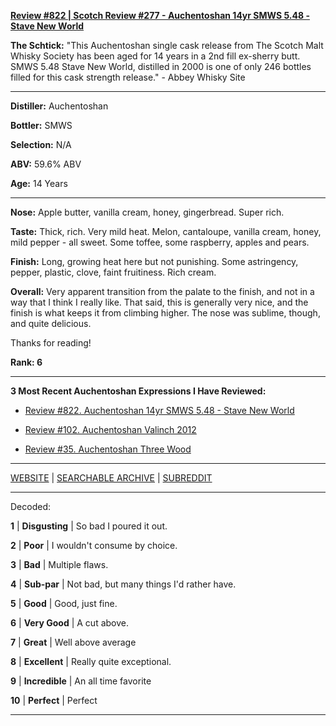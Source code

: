 
[**Review #822 | Scotch Review #277 - Auchentoshan 14yr SMWS 5.48 - Stave New World**]( https://t8ke.review/review-822-scotch-malt-whisky-society-5-48-auchentoshan-14yr-stave-new-world/)

**The Schtick:** "This Auchentoshan single cask release from The Scotch Malt Whisky Society has been aged for 14 years in a 2nd fill ex-sherry butt. SMWS 5.48 Stave New World, distilled in 2000 is one of only 246 bottles filled for this cask strength release." - Abbey Whisky Site

-----

**Distiller:** Auchentoshan

**Bottler:** SMWS

**Selection:** N/A

**ABV:** 59.6% ABV

**Age:** 14 Years 

-----

**Nose:**  Apple butter, vanilla cream, honey, gingerbread. Super rich. 

**Taste:** Thick, rich. Very mild heat. Melon, cantaloupe, vanilla cream, honey, mild pepper - all sweet. Some toffee, some raspberry, apples and pears. 

**Finish:** Long, growing heat here but not punishing. Some astringency, pepper, plastic, clove, faint fruitiness. Rich cream. 

**Overall:** Very apparent transition from the palate to the finish, and not in a way that I think I really like. That said, this is generally very nice, and the finish is what keeps it from climbing higher. The nose was sublime, though, and quite delicious.

Thanks for reading!

**Rank: 6**

----- 

**3 Most Recent Auchentoshan Expressions I Have Reviewed:** 

- [Review #822. Auchentoshan 14yr SMWS 5.48 - Stave New World]( https://t8ke.review/review-822-scotch-malt-whisky-society-5-48-auchentoshan-14yr-stave-new-world/) 

- [Review #102. Auchentoshan Valinch 2012]( https://t8ke.review/review-102-auchentoshan-valinch-2012/) 

- [Review #35. Auchentoshan Three Wood]( https://t8ke.review/review-35-auchentoshan-three-wood/) 

-----

[WEBSITE](https://t8ke.review) | [SEARCHABLE ARCHIVE](https://t8ke.review/review-archive/) | [SUBREDDIT](https://reddit.com/r/t8kereviews)

-----

Decoded:

**1** | **Disgusting** | So bad I poured it out.

**2** | **Poor** | I wouldn't consume by choice.

**3** | **Bad** | Multiple flaws.

**4** | **Sub-par** | Not bad, but many things I'd rather have.

**5** | **Good** | Good, just fine.

**6** | **Very Good** | A cut above.

**7** | **Great** | Well above average

**8** | **Excellent** | Really quite exceptional.

**9** | **Incredible** | An all time favorite

**10** | **Perfect** | Perfect

----

